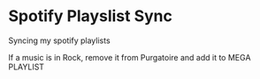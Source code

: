# Spotify Playslist Sync

Syncing my spotify playlists

If a music is in Rock, remove it from Purgatoire and add it to MEGA PLAYLIST